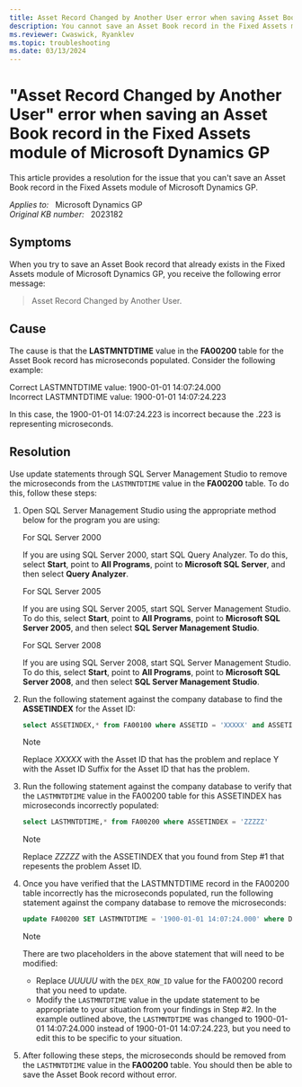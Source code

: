 ```yaml
---
title: Asset Record Changed by Another User error when saving Asset Book record in Fixed Assets
description: You cannot save an Asset Book record in the Fixed Assets module of Microsoft Dynamics GP due to the Asset Record Changed by Another User error.
ms.reviewer: Cwaswick, Ryanklev
ms.topic: troubleshooting
ms.date: 03/13/2024
---
```

# "Asset Record Changed by Another User" error when saving an Asset Book record in the Fixed Assets module of Microsoft Dynamics GP

This article provides a resolution for the issue that you can't save an Asset Book record in the Fixed Assets module of Microsoft Dynamics GP.

_Applies to:_ &nbsp; Microsoft Dynamics GP  
_Original KB number:_ &nbsp; 2023182

## Symptoms

When you try to save an Asset Book record that already exists in the Fixed Assets module of Microsoft Dynamics GP, you receive the following error message:

> Asset Record Changed by Another User.

## Cause

The cause is that the **LASTMNTDTIME** value in the **FA00200** table for the Asset Book record has microseconds populated. Consider the following example:

Correct LASTMNTDTIME value:       1900-01-01 14:07:24.000  
Incorrect LASTMNTDTIME value:     1900-01-01 14:07:24.223

In this case, the 1900-01-01 14:07:24.223 is incorrect because the .223 is representing microseconds.

## Resolution

Use update statements through SQL Server Management Studio to remove the microseconds from the `LASTMNTDTIME` value in the **FA00200** table. To do this, follow these steps:

1. Open SQL Server Management Studio using the appropriate method below for the program you are using:

    For SQL Server 2000

    If you are using SQL Server 2000, start SQL Query Analyzer. To do this, select **Start**, point to **All Programs**, point to **Microsoft SQL Server**, and then select **Query Analyzer**.

    For SQL Server 2005

    If you are using SQL Server 2005, start SQL Server Management Studio. To do this, select **Start**, point to **All Programs**, point to **Microsoft SQL Server 2005**, and then select **SQL Server Management Studio**.

    For SQL Server 2008

    If you are using SQL Server 2008, start SQL Server Management Studio. To do this, select **Start**, point to **All Programs**, point to **Microsoft SQL Server 2008**, and then select **SQL Server Management Studio**.

2. Run the following statement against the company database to find the **ASSETINDEX** for the Asset ID:

    ```sql
    select ASSETINDEX,* from FA00100 where ASSETID = 'XXXXX' and ASSETIDSUF = 'Y'
    ```

    > [!NOTE]
    > Replace *XXXXX* with the Asset ID that has the problem and replace Y with the Asset ID Suffix for the Asset ID that has the problem.

3. Run the following statement against the company database to verify that the `LASTMNTDTIME` value in the FA00200 table for this ASSETINDEX has microseconds incorrectly populated:

   ```sql
   select LASTMNTDTIME,* from FA00200 where ASSETINDEX = 'ZZZZZ'
   ```

    > [!NOTE]
    > Replace *ZZZZZ* with the ASSETINDEX that you found from Step #1 that repesents the problem Asset ID.

4. Once you have verified that the LASTMNTDTIME record in the FA00200 table incorrectly has the microseconds populated, run the following statement against the company database to remove the microseconds:

    ```sql
    update FA00200 SET LASTMNTDTIME = '1900-01-01 14:07:24.000' where DEX_ROW_ID = 'UUUUU'
    ```

    > [!NOTE]
    > There are two placeholders in the above statement that will need to be modified:

    - Replace *UUUUU* with the `DEX_ROW_ID` value for the FA00200 record that you need to update.
    - Modify the `LASTMNTDTIME` value in the update statement to be appropriate to your situation from your findings in Step #2. In the example outlined above, the `LASTMNTDTIME` was changed to 1900-01-01 14:07:24.000 instead of 1900-01-01 14:07:24.223, but you need to edit this to be specific to your situation.

5. After following these steps, the microseconds should be removed from the `LASTMNTDTIME` value in the **FA00200** table. You should then be able to save the Asset Book record without error.
